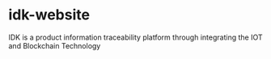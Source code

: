 # idk-website
IDK is a product information traceability platform through integrating the IOT and Blockchain Technology